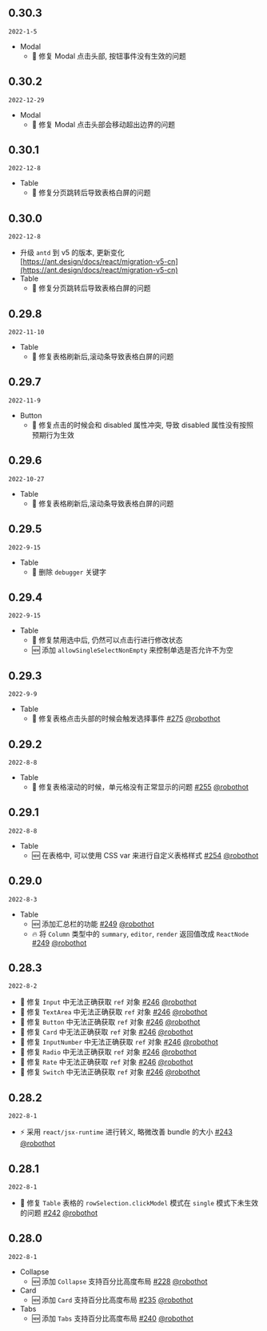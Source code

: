 ## 0.30.3

`2022-1-5`

- Modal
  - 🐞 修复 Modal 点击头部, 按钮事件没有生效的问题

## 0.30.2

`2022-12-29`

- Modal
  - 🐞 修复 Modal 点击头部会移动超出边界的问题

## 0.30.1

`2022-12-8`

- Table
  - 🐞 修复分页跳转后导致表格白屏的问题

## 0.30.0

`2022-12-8`

- 升级 `antd` 到 v5 的版本, 更新变化 [https://ant.design/docs/react/migration-v5-cn](https://ant.design/docs/react/migration-v5-cn)
- Table
  - 🐞 修复分页跳转后导致表格白屏的问题

## 0.29.8

`2022-11-10`

- Table
  - 🐞 修复表格刷新后,滚动条导致表格白屏的问题

## 0.29.7

`2022-11-9`

- Button
  - 🐞 修复点击的时候会和 disabled 属性冲突, 导致 disabled 属性没有按照预期行为生效

## 0.29.6

`2022-10-27`

- Table
  - 🐞 修复表格刷新后,滚动条导致表格白屏的问题

## 0.29.5

`2022-9-15`

- Table
  - 🐞 删除 `debugger` 关键字

## 0.29.4

`2022-9-15`

- Table
  - 🐞 修复禁用选中后, 仍然可以点击行进行修改状态
  - 🆕 添加 `allowSingleSelectNonEmpty` 来控制单选是否允许不为空

## 0.29.3

`2022-9-9`

- Table
  - 🐞 修复表格点击头部的时候会触发选择事件 [#275](https://github.com/Web-Lif/fast-ui/pull/275) [@robothot](https://github.com/robothot)

## 0.29.2

`2022-8-8`

- Table
  - 🐞 修复表格滚动的时候，单元格没有正常显示的问题 [#255](https://github.com/Web-Lif/fast-ui/pull/255) [@robothot](https://github.com/robothot)

## 0.29.1

`2022-8-8`

- Table
  - 🆕 在表格中, 可以使用 CSS var 来进行自定义表格样式 [#254](https://github.com/Web-Lif/fast-ui/pull/254) [@robothot](https://github.com/robothot)

## 0.29.0

`2022-8-3`

- Table
  - 🆕 添加汇总栏的功能 [#249](https://github.com/Web-Lif/fast-ui/pull/249) [@robothot](https://github.com/robothot)
  - 🔥 将 `Column` 类型中的 `summary`, `editor`, `render` 返回值改成 `ReactNode` [#249](https://github.com/Web-Lif/fast-ui/pull/249) [@robothot](https://github.com/robothot)

## 0.28.3

`2022-8-2`

- 🐞 修复 `Input` 中无法正确获取 `ref` 对象 [#246](https://github.com/Web-Lif/fast-ui/pull/246) [@robothot](https://github.com/robothot)
- 🐞 修复 `TextArea` 中无法正确获取 `ref` 对象 [#246](https://github.com/Web-Lif/fast-ui/pull/246) [@robothot](https://github.com/robothot)
- 🐞 修复 `Button` 中无法正确获取 `ref` 对象 [#246](https://github.com/Web-Lif/fast-ui/pull/246) [@robothot](https://github.com/robothot)
- 🐞 修复 `Card` 中无法正确获取 `ref` 对象 [#246](https://github.com/Web-Lif/fast-ui/pull/246) [@robothot](https://github.com/robothot)
- 🐞 修复 `InputNumber` 中无法正确获取 `ref` 对象 [#246](https://github.com/Web-Lif/fast-ui/pull/246) [@robothot](https://github.com/robothot)
- 🐞 修复 `Radio` 中无法正确获取 `ref` 对象 [#246](https://github.com/Web-Lif/fast-ui/pull/246) [@robothot](https://github.com/robothot)
- 🐞 修复 `Rate` 中无法正确获取 `ref` 对象 [#246](https://github.com/Web-Lif/fast-ui/pull/246) [@robothot](https://github.com/robothot)
- 🐞 修复 `Switch` 中无法正确获取 `ref` 对象 [#246](https://github.com/Web-Lif/fast-ui/pull/246) [@robothot](https://github.com/robothot)

## 0.28.2

`2022-8-1`

- ⚡️ 采用 `react/jsx-runtime` 进行转义, 略微改善 bundle 的大小 [#243](https://github.com/Web-Lif/fast-ui/pull/243) [@robothot](https://github.com/robothot)

## 0.28.1

`2022-8-1`

- 🐞 修复 `Table` 表格的 `rowSelection.clickModel` 模式在 `single` 模式下未生效的问题 [#242](https://github.com/Web-Lif/fast-ui/pull/242) [@robothot](https://github.com/robothot)

## 0.28.0

`2022-8-1`

- Collapse
  - 🆕 添加 `Collapse` 支持百分比高度布局 [#228](https://github.com/Web-Lif/fast-ui/pull/228) [@robothot](https://github.com/robothot)
- Card
  - 🆕 添加 `Card` 支持百分比高度布局 [#235](https://github.com/Web-Lif/fast-ui/pull/235) [@robothot](https://github.com/robothot)
- Tabs
  - 🆕 添加 `Tabs` 支持百分比高度布局 [#240](https://github.com/Web-Lif/fast-ui/pull/240) [@robothot](https://github.com/robothot)
